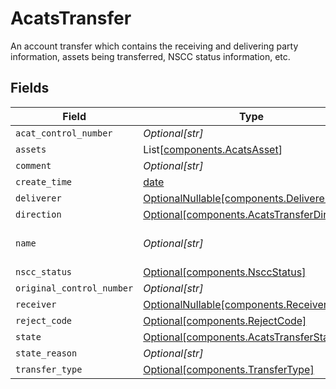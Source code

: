 # AcatsTransfer

An account transfer which contains the receiving and delivering party information, assets being transferred, NSCC status information, etc.


## Fields

| Field                                                                                                                                  | Type                                                                                                                                   | Required                                                                                                                               | Description                                                                                                                            | Example                                                                                                                                |
| -------------------------------------------------------------------------------------------------------------------------------------- | -------------------------------------------------------------------------------------------------------------------------------------- | -------------------------------------------------------------------------------------------------------------------------------------- | -------------------------------------------------------------------------------------------------------------------------------------- | -------------------------------------------------------------------------------------------------------------------------------------- |
| `acat_control_number`                                                                                                                  | *Optional[str]*                                                                                                                        | :heavy_minus_sign:                                                                                                                     | The NSCC transfer identifier                                                                                                           | 20240201123456                                                                                                                         |
| `assets`                                                                                                                               | List[[components.AcatsAsset](../../models/components/acatsasset.md)]                                                                   | :heavy_minus_sign:                                                                                                                     | The assets being transferred (Cash, Equities, etc.)                                                                                    |                                                                                                                                        |
| `comment`                                                                                                                              | *Optional[str]*                                                                                                                        | :heavy_minus_sign:                                                                                                                     | User supplied comment                                                                                                                  | From XYZ Brokerage                                                                                                                     |
| `create_time`                                                                                                                          | [date](https://docs.python.org/3/library/datetime.html#date-objects)                                                                   | :heavy_minus_sign:                                                                                                                     | The transfer creation timestamp                                                                                                        | 2022-02-01 12:34:56 +0000 UTC                                                                                                          |
| `deliverer`                                                                                                                            | [OptionalNullable[components.Deliverer]](../../models/components/deliverer.md)                                                         | :heavy_minus_sign:                                                                                                                     | The delivering party information                                                                                                       |                                                                                                                                        |
| `direction`                                                                                                                            | [Optional[components.AcatsTransferDirection]](../../models/components/acatstransferdirection.md)                                       | :heavy_minus_sign:                                                                                                                     | The direction of the transfer                                                                                                          | OUTGOING                                                                                                                               |
| `name`                                                                                                                                 | *Optional[str]*                                                                                                                        | :heavy_minus_sign:                                                                                                                     | The service generated name of the transfer. Format: correspondents/{correspondent_id}/accounts/{account_id}/transfers/{transfer_id}    | correspondents/00000000-0000-0000-0000-000000000002/accounts/01H8FB90ZRRFWXB4XC2JPJ1D4Y/transfers/00000000-0000-0000-0000-000000000000 |
| `nscc_status`                                                                                                                          | [Optional[components.NsccStatus]](../../models/components/nsccstatus.md)                                                               | :heavy_minus_sign:                                                                                                                     | The NSCC transfer status                                                                                                               | REQUEST                                                                                                                                |
| `original_control_number`                                                                                                              | *Optional[str]*                                                                                                                        | :heavy_minus_sign:                                                                                                                     | An associated NSCC transfer identifier, if applicable                                                                                  | 20240201123456                                                                                                                         |
| `receiver`                                                                                                                             | [OptionalNullable[components.Receiver]](../../models/components/receiver.md)                                                           | :heavy_minus_sign:                                                                                                                     | The receiving party information                                                                                                        |                                                                                                                                        |
| `reject_code`                                                                                                                          | [Optional[components.RejectCode]](../../models/components/rejectcode.md)                                                               | :heavy_minus_sign:                                                                                                                     | The reject code                                                                                                                        | SSN_TAX_ID_MISMATCH                                                                                                                    |
| `state`                                                                                                                                | [Optional[components.AcatsTransferState]](../../models/components/acatstransferstate.md)                                               | :heavy_minus_sign:                                                                                                                     | The transfer state                                                                                                                     | RECEIVED                                                                                                                               |
| `state_reason`                                                                                                                         | *Optional[str]*                                                                                                                        | :heavy_minus_sign:                                                                                                                     | A reason for the state if applicable                                                                                                   | Transfer does not contain any assets                                                                                                   |
| `transfer_type`                                                                                                                        | [Optional[components.TransferType]](../../models/components/transfertype.md)                                                           | :heavy_minus_sign:                                                                                                                     | The type of transfer                                                                                                                   | FULL_TRANSFER                                                                                                                          |